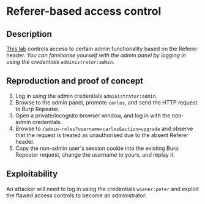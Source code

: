 # Referer-based access control

## Description

[This lab](https://portswigger.net/web-security/access-control/lab-referer-based-access-control) controls access to certain admin functionality based on the Referer header. _You can familiarise yourself with the admin panel by logging in using the credentials `administrator:admin`._

## Reproduction and proof of concept

1. Log in using the admin credentials `administrator:admin`.
2. Browse to the admin panel, promote `carlos`, and send the HTTP request to Burp Repeater.
3. Open a private/incognito browser window, and log in with the non-admin credentials.
4. Browse to `/admin-roles?username=carlos&action=upgrade` and observe that the request is treated as unauthorised due to the absent Referer header.
5. Copy the non-admin user's session cookie into the existing Burp Repeater request, change the username to yours, and replay it.

## Exploitability

An attacker will need to log in using the credentials `wiener:peter` and exploit the flawed access controls to become an administrator. 
